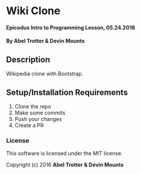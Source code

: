 # Wiki Clone

#### Epicodus Intro to Programming Lesson, 05.24.2018

#### By Abel Trotter & Devin Mounts

## Description

Wikipedia clone with Bootstrap.

## Setup/Installation Requirements

1. Clone the repo
1. Make some commits
1. Push your changes
1. Create a PR

### License

This software is licensed under the MIT license.

Copyright (c) 2016 **Abel Trotter & Devin Mounts**

